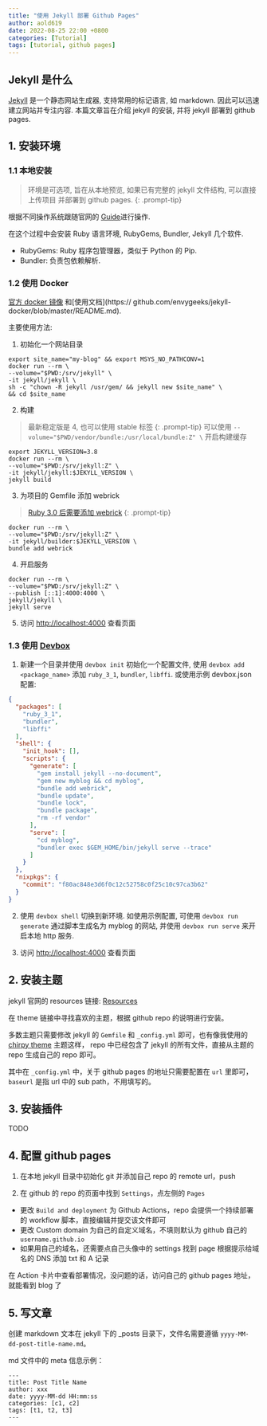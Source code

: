 ```yaml
---
title: "使用 Jekyll 部署 Github Pages"
author: aold619
date: 2022-08-25 22:00 +0800
categories: [Tutorial]
tags: [tutorial, github pages]
---
```


## Jekyll 是什么

[Jekyll](https://jekyllrb.com/docs/) 是一个静态网站生成器, 支持常用的标记语言, 
如 markdown. 因此可以迅速建立网站并专注内容. 本篇文章旨在介绍 jekyll 的安装, 
并将 jekyll 部署到 github pages.

## 1. 安装环境

### 1.1 本地安装

> 环境是可选项, 旨在从本地预览, 如果已有完整的 jekyll 文件结构, 可以直接上传项目
并部署到 github pages.
{: .prompt-tip}

根据不同操作系统跟随官网的 [Guide](https://jekyllrb.com/docs/)进行操作.

在这个过程中会安装 Ruby 语言环境, RubyGems, Bundler, Jekyll 几个软件.

   * RubyGems: Ruby 程序包管理器，类似于 Python 的 Pip.
   * Bundler: 负责包依赖解析.

### 1.2 使用 Docker

[官方 docker 镜像](https://hub.docker.com/r/jekyll/jekyll) 和[使用文档](https://
github.com/envygeeks/jekyll-docker/blob/master/README.md).

主要使用方法:

   1. 初始化一个网站目录

   ```shell
export site_name="my-blog" && export MSYS_NO_PATHCONV=1
docker run --rm \
  --volume="$PWD:/srv/jekyll" \
  -it jekyll/jekyll \
  sh -c "chown -R jekyll /usr/gem/ && jekyll new $site_name" \
  && cd $site_name
   ```

   2. 构建

   > 最新稳定版是 4, 也可以使用 stable 标签
   {: .prompt-tip}
   > 可以使用 `--volume="$PWD/vendor/bundle:/usr/local/bundle:Z" \` 开启构建缓存

   ```shell
export JEKYLL_VERSION=3.8
docker run --rm \
  --volume="$PWD:/srv/jekyll:Z" \
  -it jekyll/jekyll:$JEKYLL_VERSION \
  jekyll build
   ```

   3. 为项目的 Gemfile 添加 webrick

   > [Ruby 3.0 后需要添加 webrick](https://jekyllrb.com/docs/)
   {: .prompt-tip}

   ```shell
docker run --rm \
  --volume="$PWD:/srv/jekyll:Z" \
  -it jekyll/builder:$JEKYLL_VERSION \
  bundle add webrick
   ```

   4. 开启服务

   ```shell
docker run --rm \
  --volume="$PWD:/srv/jekyll:Z" \
  --publish [::1]:4000:4000 \
  jekyll/jekyll \
  jekyll serve
   ```

   5. 访问 [http://localhost:4000](http://localhost:4000) 查看页面

### 1.3 使用 [Devbox](https://www.jetpack.io/devbox/docs/devbox_examples/stacks/jekyll/)

   1. 新建一个目录并使用 `devbox init` 初始化一个配置文件, 使用 `devbox add <package_name>` 
   添加 `ruby_3_1`, `bundler`, `libffi`. 或使用示例 devbox.json 配置:

   ```json
   {
     "packages": [
       "ruby_3_1",
       "bundler",
       "libffi"
     ],
     "shell": {
       "init_hook": [],
       "scripts": {
         "generate": [
           "gem install jekyll --no-document",
           "gem new myblog && cd myblog",
           "bundle add webrick",
           "bundle update",
           "bundle lock",
           "bundle package",
           "rm -rf vendor"
         ],
         "serve": [
           "cd myblog",
           "bundler exec $GEM_HOME/bin/jekyll serve --trace"
         ]
       }
     },
     "nixpkgs": {
       "commit": "f80ac848e3d6f0c12c52758c0f25c10c97ca3b62"
     }
   }
   ```

   2. 使用 `devbox shell` 切换到新环境. 如使用示例配置, 可使用 `devbox run generate` 
   通过脚本生成名为 myblog 的网站, 并使用 `devbox run serve` 来开启本地 http 服务.

   3. 访问 [http://localhost:4000](http://localhost:4000) 查看页面

## 2. 安装主题

jekyll 官网的 resources 链接: [Resources](https://jekyllrb.com/resources/)

在 theme 链接中寻找喜欢的主题，根据 github repo 的说明进行安装。

多数主题只需要修改 jekyll 的 `Gemfile` 和 `_config.yml` 即可，也有像我使用的 
[chirpy theme](https://github.com/cotes2020/jekyll-theme-chirpy/) 主题这样，
repo 中已经包含了 jekyll 的所有文件，直接从主题的 repo 生成自己的 repo 即可。

其中在 `_config.yml` 中，关于 github pages 的地址只需要配置在 `url` 里即可，
`baseurl` 是指 url 中的 sub path，不用填写的。

## 3. 安装插件

TODO

## 4. 配置 github pages

1. 在本地 jekyll 目录中初始化 git 并添加自己 repo 的 remote url，push

2. 在 github 的 repo 的页面中找到 `Settings`，点左侧的 `Pages`

  * 更改 `Build and deployment` 为 Github Actions，repo 会提供一个持续部署的 workflow 脚本，直接编辑并提交该文件即可
  * 更改 Custom domain 为自己的自定义域名，不填则默认为 github 自己的 `username.github.io`
  * 如果用自己的域名，还需要点自己头像中的 settings 找到 page 根据提示给域名的 DNS 添加 txt 和 A 记录

在 Action 卡片中查看部署情况，没问题的话，访问自己的 github pages 地址，就能看到 blog 了

## 5. 写文章

创建 markdown 文本在 jekyll 下的 _posts 目录下，文件名需要遵循 `yyyy-MM-dd-post-title-name.md`。

md 文件中的 meta 信息示例：

```
---
title: Post Title Name
author: xxx
date: yyyy-MM-dd HH:mm:ss
categories: [c1, c2]
tags: [t1, t2, t3]
---
```
